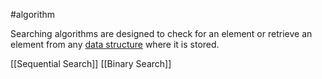 #algorithm 

Searching algorithms are designed to check for an element or retrieve an element from any [data structure](Data%20structure.md) where it is stored.

[[Sequential Search]]
[[Binary Search]]
